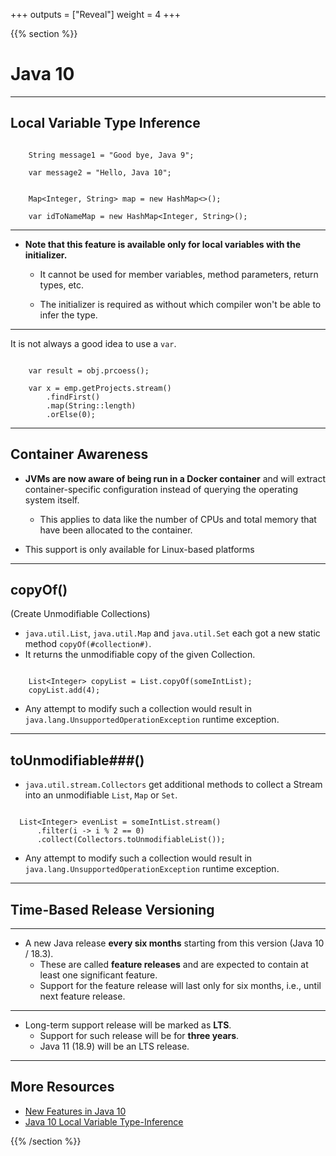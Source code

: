 +++
outputs = ["Reveal"]
weight = 4
+++

{{% section %}}

# Java 10

---

##  Local Variable Type Inference


```java{}

    String message1 = "Good bye, Java 9";

    var message2 = "Hello, Java 10";

```

```java{}

    Map<Integer, String> map = new HashMap<>();

    var idToNameMap = new HashMap<Integer, String>();

```

---

- **Note that this feature is available only for local variables with the initializer.**
  - It cannot be used for member variables, method parameters, return types, etc.
    
  - The initializer is required as without which compiler won't be able to infer the type.
    
---

It is not always a good idea to use a `var`.

```java{}
    
    var result = obj.prcoess();
    
    var x = emp.getProjects.stream()
        .findFirst()
        .map(String::length)
        .orElse(0);

```

---

## Container Awareness

- **JVMs are now aware of being run in a Docker container** and will extract container-specific configuration instead of querying the operating system itself.
  - This applies to data like the number of CPUs and total memory that have been allocated to the container.
    
- This support is only available for Linux-based platforms


---

## copyOf()
(Create Unmodifiable Collections)

- `java.util.List`, `java.util.Map` and `java.util.Set` each got a new static method `copyOf(#collection#)`.
- It returns the unmodifiable copy of the given Collection.

```java{}

    List<Integer> copyList = List.copyOf(someIntList);
    copyList.add(4);

```

- Any attempt to modify such a collection would result in `java.lang.UnsupportedOperationException` runtime exception.

---

## toUnmodifiable###()

- `java.util.stream.Collectors` get additional methods to collect a Stream into an unmodifiable `List`, `Map` or `Set`.


```java{}

  List<Integer> evenList = someIntList.stream()
      .filter(i -> i % 2 == 0)
      .collect(Collectors.toUnmodifiableList());

```

- Any attempt to modify such a collection would result in `java.lang.UnsupportedOperationException` runtime exception.


---

## Time-Based Release Versioning

---

- A new Java release **every six months** starting from this version (Java 10 / 18.3).
  - These are called **feature releases** and are expected to contain at least one significant feature.
  - Support for the feature release will last only for six months, i.e., until next feature release.
  
---

- Long-term support release will be marked as **LTS**.
  - Support for such release will be for **three years**.
  - Java 11 (18.9) will be an LTS release.



---

## More Resources

- [New Features in Java 10](https://www.baeldung.com/java-10-overview)
- [Java 10 Local Variable Type-Inference](https://www.baeldung.com/java-10-local-variable-type-inference)

{{% /section %}}
